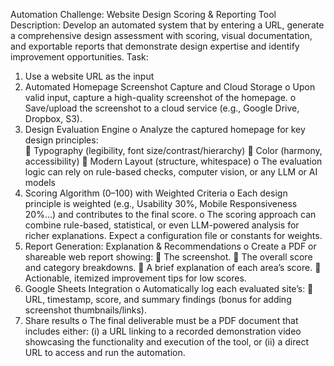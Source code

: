 Automation Challenge: Website Design Scoring & Reporting Tool
Description: Develop an automated system that by entering a URL, generate a comprehensive design assessment with scoring, visual documentation, and exportable reports that demonstrate design expertise and identify improvement opportunities.
Task:
1.    Use a website URL as the input 
2.    Automated Homepage Screenshot Capture and Cloud Storage 
       o    Upon valid input, capture a high-quality screenshot of the homepage.
       o    Save/upload the screenshot to a cloud service (e.g., Google Drive, Dropbox, S3). 
3.    Design Evaluation Engine 
       o    Analyze the captured homepage for key design principles:  
               Typography (legibility, font size/contrast/hierarchy)
               Color (harmony, accessibility)
               Modern Layout (structure, whitespace)
      o    The evaluation logic can rely on rule-based checks, computer vision, or any LLM or AI models
4.    Scoring Algorithm (0–100) with Weighted Criteria 
      o    Each design principle is weighted (e.g., Usability 30%, Mobile Responsiveness 20%...) and contributes to the final score.
      o    The scoring approach can combine rule-based, statistical, or even LLM-powered analysis for richer explanations. Expect a configuration file or constants for weights.
5.    Report Generation: Explanation & Recommendations 
       o    Create a PDF or shareable web report showing: 
                 The screenshot.
                 The overall score and category breakdowns.
                 A brief explanation of each area’s score.
                 Actionable, itemized improvement tips for low scores.
6.    Google Sheets Integration 
       o    Automatically log each evaluated site’s: 
                 URL, timestamp, score, and summary findings (bonus for adding screenshot thumbnails/links).
7. Share results
       o    The final deliverable must be a PDF document that includes either: (i) a URL linking to a recorded demonstration video showcasing the functionality and execution of the tool, or (ii) a direct URL to access               and run the automation.